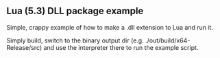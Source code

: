 ## Lua (5.3) DLL package example

Simple, crappy example of how to make a .dll extension to Lua and run it. 

Simply build, switch to the binary output dir (e.g. ./out/build/x64-Release/src) and use the interpreter there to run the example script.